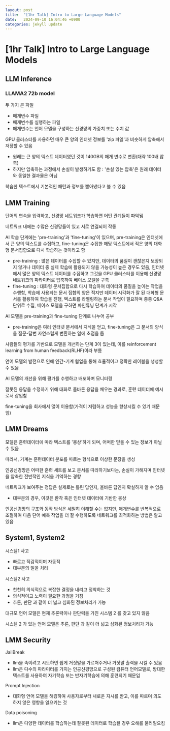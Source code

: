 ```yaml
---
layout: post
title:  "[1hr Talk] Intro to Large Language Models"
date:   2024-09-10 16:04:46 +0900
categories: jekyll update
---
```

# [1hr Talk] Intro to Large Language Models

## LLM Inference
### LLAMA2 72b model 
두 가지 큰 파일
+ 매개변수 파일
+ 매개변수를 실행하는 파일
+ 매개변수는 언어 모델을 구성하는 신경망의 가중치 또는 수치 값

GPU 클러스터를 사용하면 매우 큰 양의 인터넷 정보를 'zip 파일'과 비슷하게 압축해서 저장할 수 있음
+ 원래는 큰 양의 텍스트 데이터였던 것이 140GB의 매개 변수로 변환(대략 100배 압축)
+ 하지만 압축하는 과정에서 손실이 발생하기도 함 : '손실 있는 압축'은 원래 데이터와 동일한 결과물은 아님

학습한 텍스트에서 기본적인 패턴과 정보를 뽑아냈다고 볼 수 있음

## LMM Training
단어의 연속을 입력하고, 신경망 네트워크가 학습하면 어떤 관계들이 파악됌

네트워크 내에는 수많은 신경망들이 있고 서로 연결되어 작동

AI 학습 단계에는 'pre-training'과 'fine-tuning'이 있으며, pre-training은 인터넷에서 큰 양의 텍스트를 수집하고, fine-tuning은 수집한 해당 텍스트에서 적은 양의 대화형 문서집합으로 다시 학습하는 것이라고 함

+ pre-training : 많은 데이터를 수집할 수 있지만, 데이터의 품질이 괜찮은지 보장되지 않거나 데이터 중 실제 학습에 활용되지 않을 가능성이 높은 경우도 있음, 인터넷에서 많은 양의 텍스트 데이터를 수집하고 그것을 GPU 클러스터를 이용해 신경망 네트워크의 파라미터로 압축하여 베이스 모델을 구축
+ fine-tuning : 대화형 문서집합으로 다시 학습하여 데이터의 품질을 높이는 작업을 수행함, 학습에 사용되는 문서 집합의 양은 적지만 데이터 시각화가 잘 된 대화형 문서를 활용하여 학습을 진행, 텍스트를 라벨링하는 문서 작업이 필요하며 종종 Q&A단위로 수집, 베이스 모델을 구하면 파인튜닝 단계가 시작

AI 모델을 pre-training과 fine-tuning 단계로 나누어 공부
+ pre-training은 여러 인터넷 문서에서 지식을 얻고, fine-tuning은 그 문서의 양식을 질문-답변 자연스럽게 변환하는 일에 초점을 둠

사람들의 평가를 기반으로 모델을 개선하는 단계 3이 있는데, 이를 reinforcement learning from human feedback(RLHF)이라 부름

언어 모델의 발전으로 인해 인간-기계 협업을 통해 효율적이고 정확한 레이블을 생성할 수 있음

AI 모델의 개선을 위해 평가를 수행하고 배포하며 모니터링

잘못된 응답을 수정하기 위해 대화로 올바른 응답을 채우는 경과로, 훈련 데이터에 예시로서 삽입함

fine-tuning을 회사에서 많이 이용함(가격이 저렴하고 성능을 향상시킬 수 있기 때문임)

## LMM Dreams
모델은 훈련데이터에 따라 텍스트를 '몽상'하게 되며, 어떠한 믿을 수 있는 정보가 아닐 수 있음

따라서, 기계는 훈련데이터 분포를 따르는 형식으로 이상한 문장을 생성

인공신경망은 어떠한 훈련 세트를 보고 문서를 따라하기보다는, 손실이 가해지며 인터넷을 압축한 전반적인 지식을 기억하는 경향

네트워크가 보여주는 정답은 실제로는 틀린 답인지, 올바른 답인지 확실하게 알 수 없음
+ 대부분의 경우, 이것은 환각 혹은 인터넷 데이터에 기반한 몽상

인공신경망의 구조와 동작 방식은 세밀히 이해할 수는 없지만, 매개변수를 반복적으로 조절하여 다음 단어 예측 작업을 더 잘 수행하도록 네트워크를 최적화하는 방법은 알고 있음

## System1, System2
시스템1 사고
+ 빠르고 직감적이며 자동적
+ 대부분의 일을 처리

시스템2 사고
+ 천천히 의식적으로 복잡한 결정을 내리고 정착하는 것
+ 의식적이고 노력이 필요한 과정을 거침
+ 추론, 판단 과 같이 더 넓고 심화된 정보처리가 가능

대규모 언어 모델은 현재 추론력이나 판단력을 가진 시스템 2 를 갖고 있지 않음

시스템 2 가 있는 언어 모델은 추론, 판단 과 같이 더 넓고 심화된 정보처리가 가능

## LMM Security
JailBreak
+ llm을 속이려고 시도하면 쉽게 거짓말을 가르쳐주거나 거짓말 출력을 시킬 수 있음
+ llm은 다수의 파라미터를 가지는 인공신경망으로 구성된 컴퓨터 언어모델로, 방대한 텍스트를 사용하여 자기학습 또는 반자기학습에 의해 훈련되기 때문임

Prompt Injection
+ 대화형 언어 모델을 해킹하여 사용자로부터 새로운 지시를 받고, 이를 따르며 의도하지 않은 영향을 일으키는 것

Data poisoning
+ llm은 다양한 데이터를 학습하는데 잘못된 데이터로 학습될 경우 오해를 불러일으킴
